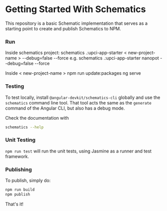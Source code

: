 # Getting Started With Schematics

This repository is a basic Schematic implementation that serves as a starting point to create and publish Schematics to NPM.

### Run
Inside schematics project: schematics .:upci-app-starter < new-project-name > --debug=false --force 
e.g. schematics .:upci-app-starter nanopot --debug=false --force 

Inside < new-project-name >
npm run update:packages
ng serve


### Testing

To test locally, install `@angular-devkit/schematics-cli` globally and use the `schematics` command line tool. That tool acts the same as the `generate` command of the Angular CLI, but also has a debug mode.

Check the documentation with
```bash
schematics --help
```

### Unit Testing

`npm run test` will run the unit tests, using Jasmine as a runner and test framework.

### Publishing

To publish, simply do:

```bash
npm run build
npm publish
```

That's it!
 